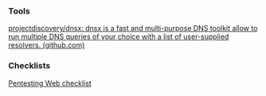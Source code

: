 ### Tools
[projectdiscovery/dnsx: dnsx is a fast and multi-purpose DNS toolkit allow to run multiple DNS queries of your choice with a list of user-supplied resolvers. (github.com)](https://github.com/projectdiscovery/dnsx)

### Checklists
[Pentesting Web checklist](https://six2dez.gitbook.io/pentest-book/others/web-checklist?fbclid=IwAR3HNDLKTcUzjlsJlM4aNUfauRGqNF6qVvAUuhCWIo5_R-57EVAuqGJl1dU#large-scope)
